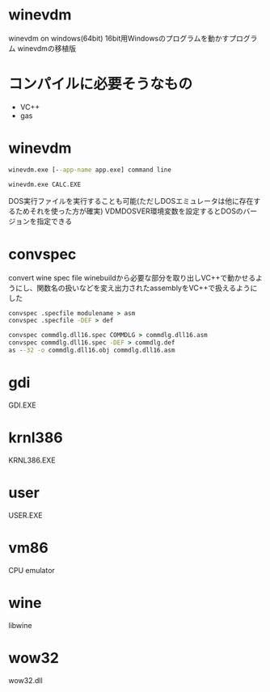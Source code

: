 # winevdm
winevdm on windows(64bit)
16bit用Windowsのプログラムを動かすプログラム
winevdmの移植版
# コンパイルに必要そうなもの
+ VC++
+ gas

# winevdm
```bat
winevdm.exe [--app-name app.exe] command line

winevdm.exe CALC.EXE
```
DOS実行ファイルを実行することも可能(ただしDOSエミュレータは他に存在するためそれを使った方が確実)
VDMDOSVER環境変数を設定するとDOSのバージョンを指定できる
# convspec
convert wine spec file
winebuildから必要な部分を取り出しVC++で動かせるようにし、関数名の扱いなどを変え出力されたassemblyをVC++で扱えるようにした
```bat
convspec .specfile modulename > asm
convspec .specfile -DEF > def

convspec commdlg.dll16.spec COMMDLG > commdlg.dll16.asm
convspec commdlg.dll16.spec -DEF > commdlg.def
as --32 -o commdlg.dll16.obj commdlg.dll16.asm
```
# gdi
GDI.EXE
# krnl386
KRNL386.EXE
# user
USER.EXE
# vm86
CPU emulator
# wine
libwine
# wow32
wow32.dll
